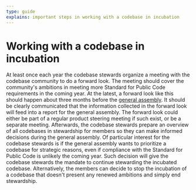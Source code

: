 ```yaml
---
type: guide
explains: important steps in working with a codebase in incubation
---
```


# Working with a codebase in incubation

At least once each year the codebase stewards organize a meeting with the codebase community to do a forward look.
The meeting should cover the community's ambitions in meeting more Standard for Public Code requirements in the coming year.
At the latest, a forward look like this should happen about three months before the [general assembly](../../organization/governance-model.md#general-assembly).
It should be clearly communicated that the information collected in the forward look will feed into a report for the general assembly.
The forward look could either be part of a regular product steering meeting if such exist, or be a separate meeting.
Afterwards, the codebase stewards prepare an overview of all codebases in stewardship for members so they can make informed decisions during the general assembly.
Of particular interest for the codebase stewards is if the general assembly wants to prioritize a codebase for strategic reasons, even if compliance with the Standard for Public Code is unlikely the coming year.
Such decision will give the codebase stewards the mandate to continue stewarding the incubated codebase.
Alternatively, the members can decide to stop the incubation of a codebase that doesn't present any renewed ambitions and simply end stewardship.
